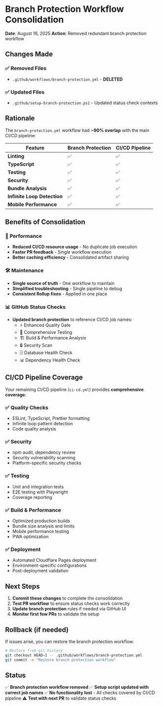 # Branch Protection Workflow Consolidation

**Date**: August 16, 2025
**Action**: Removed redundant branch protection workflow

## Changes Made

### ✅ Removed Files
- `.github/workflows/branch-protection.yml` - **DELETED**

### ✅ Updated Files
- `.github/setup-branch-protection.ps1` - Updated status check contexts

## Rationale

The `branch-protection.yml` workflow had **~90% overlap** with the main CI/CD pipeline:

| Feature | Branch Protection | CI/CD Pipeline |
|---------|------------------|----------------|
| **Linting** | ✅ | ✅ |
| **TypeScript** | ✅ | ✅ |
| **Testing** | ✅ | ✅ |
| **Security** | ✅ | ✅ |
| **Bundle Analysis** | ✅ | ✅ |
| **Infinite Loop Detection** | ✅ | ✅ |
| **Mobile Performance** | ✅ | ✅ |

## Benefits of Consolidation

### 🚀 **Performance**
- **Reduced CI/CD resource usage** - No duplicate job execution
- **Faster PR feedback** - Single workflow execution
- **Better caching efficiency** - Consolidated artifact sharing

### 🛠️ **Maintenance**
- **Single source of truth** - One workflow to maintain
- **Simplified troubleshooting** - Single pipeline to debug
- **Consistent Rollup fixes** - Applied in one place

### 📊 **GitHub Status Checks**
- **Updated branch protection** to reference CI/CD job names:
  - ⚡ Enhanced Quality Gate
  - 🧪 Comprehensive Testing
  - 🏗️ Build & Performance Analysis
  - 🔒 Security Scan
  - 🗄️ Database Health Check
  - 📊 Dependency Health Check

## CI/CD Pipeline Coverage

Your remaining CI/CD pipeline (`ci-cd.yml`) provides **comprehensive coverage**:

### ✅ **Quality Checks**
- ESLint, TypeScript, Prettier formatting
- Infinite loop pattern detection
- Code quality analysis

### ✅ **Security**
- npm audit, dependency review
- Security vulnerability scanning
- Platform-specific security checks

### ✅ **Testing**
- Unit and integration tests
- E2E testing with Playwright
- Coverage reporting

### ✅ **Build & Performance**
- Optimized production builds
- Bundle size analysis and limits
- Mobile performance testing
- PWA optimization

### ✅ **Deployment**
- Automated Cloudflare Pages deployment
- Environment-specific configurations
- Post-deployment validation

## Next Steps

1. **Commit these changes** to complete the consolidation
2. **Test PR workflow** to ensure status checks work correctly
3. **Update branch protection** rules if needed via GitHub UI
4. **Monitor first few PRs** to validate the setup

## Rollback (if needed)

If issues arise, you can restore the branch protection workflow:

```bash
# Restore from git history
git checkout HEAD~1 -- .github/workflows/branch-protection.yml
git commit -m "Restore branch protection workflow"
```

## Status

✅ **Branch protection workflow removed**
✅ **Setup script updated with correct job names**
✅ **No functionality lost** - All checks covered by CI/CD pipeline
⚠️ **Test with next PR** to validate status checks
